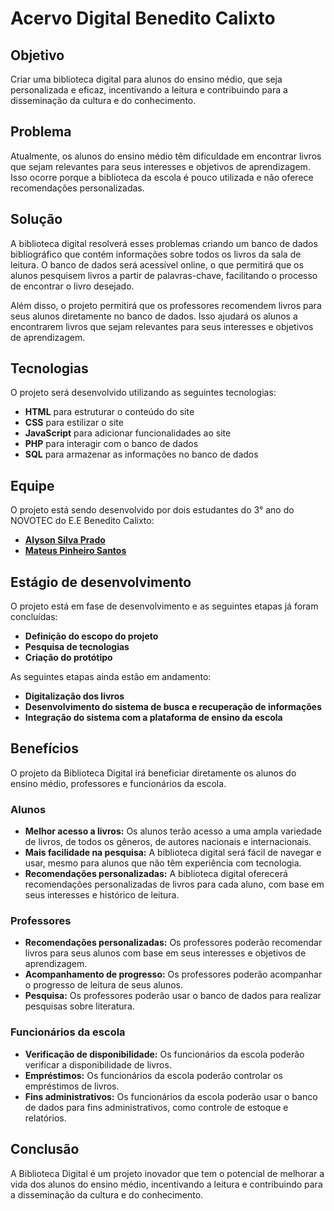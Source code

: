  # **Acervo Digital Benedito Calixto**


## **Objetivo**

Criar uma biblioteca digital para alunos do ensino médio, que seja personalizada e eficaz, incentivando a leitura e contribuindo para a disseminação da cultura e do conhecimento.

## **Problema**

Atualmente, os alunos do ensino médio têm dificuldade em encontrar livros que sejam relevantes para seus interesses e objetivos de aprendizagem. Isso ocorre porque a biblioteca da escola é pouco utilizada e não oferece recomendações personalizadas.

## **Solução**

A biblioteca digital resolverá esses problemas criando um banco de dados bibliográfico que contém informações sobre todos os livros da sala de leitura. O banco de dados será acessível online, o que permitirá que os alunos pesquisem livros a partir de palavras-chave, facilitando o processo de encontrar o livro desejado.

Além disso, o projeto permitirá que os professores recomendem livros para seus alunos diretamente no banco de dados. Isso ajudará os alunos a encontrarem livros que sejam relevantes para seus interesses e objetivos de aprendizagem.

## **Tecnologias**

O projeto será desenvolvido utilizando as seguintes tecnologias:

* **HTML** para estruturar o conteúdo do site
* **CSS** para estilizar o site
* **JavaScript** para adicionar funcionalidades ao site
* **PHP** para interagir com o banco de dados
* **SQL** para armazenar as informações no banco de dados

## **Equipe**

O projeto está sendo desenvolvido por dois estudantes do 3° ano do NOVOTEC do E.E Benedito Calixto:

* **[Alyson Silva Prado](https://github.com/alysonsilvaprado)**
* **[Mateus Pinheiro Santos](https://github.com/mateuspinheirosantos)**

## **Estágio de desenvolvimento**

O projeto está em fase de desenvolvimento e as seguintes etapas já foram concluídas:

* **Definição do escopo do projeto**
* **Pesquisa de tecnologias**
* **Criação do protótipo**

As seguintes etapas ainda estão em andamento:

* **Digitalização dos livros**
* **Desenvolvimento do sistema de busca e recuperação de informações**
* **Integração do sistema com a plataforma de ensino da escola**

## **Benefícios**

O projeto da Biblioteca Digital irá beneficiar diretamente os alunos do ensino médio, professores e funcionários da escola.

### **Alunos**

* **Melhor acesso a livros:** Os alunos terão acesso a uma ampla variedade de livros, de todos os gêneros, de autores nacionais e internacionais.
* **Mais facilidade na pesquisa:** A biblioteca digital será fácil de navegar e usar, mesmo para alunos que não têm experiência com tecnologia.
* **Recomendações personalizadas:** A biblioteca digital oferecerá recomendações personalizadas de livros para cada aluno, com base em seus interesses e histórico de leitura.

### **Professores**

* **Recomendações personalizadas:** Os professores poderão recomendar livros para seus alunos com base em seus interesses e objetivos de aprendizagem.
* **Acompanhamento de progresso:** Os professores poderão acompanhar o progresso de leitura de seus alunos.
* **Pesquisa:** Os professores poderão usar o banco de dados para realizar pesquisas sobre literatura.

### **Funcionários da escola**

* **Verificação de disponibilidade:** Os funcionários da escola poderão verificar a disponibilidade de livros.
* **Empréstimos:** Os funcionários da escola poderão controlar os empréstimos de livros.
* **Fins administrativos:**  Os funcionários da escola poderão usar o banco de dados para fins administrativos, como controle de estoque e relatórios.

## **Conclusão**

A Biblioteca Digital é um projeto inovador que tem o potencial de melhorar a vida dos alunos do ensino médio, incentivando a leitura e contribuindo para a disseminação da cultura e do conhecimento.
